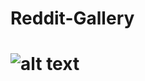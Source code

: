 # Reddit-Gallery
# ![alt text](https://user-images.githubusercontent.com/42767131/98976941-2ee8a580-2542-11eb-8072-d7d6709dffda.png?raw=true)
